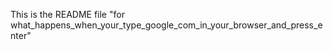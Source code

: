 This is the README file "for what_happens_when_your_type_google_com_in_your_browser_and_press_enter"
